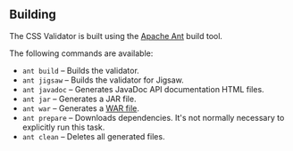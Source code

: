 ## Building

The CSS Validator is built using the [Apache Ant](http://ant.apache.org/) build tool.

The following commands are available:
* `ant build` – Builds the validator.
* `ant jigsaw` – Builds the validator for Jigsaw.
* `ant javadoc` – Generates JavaDoc API documentation HTML files.
* `ant jar` – Generates a JAR file.
* `ant war` – Generates a [WAR file](https://en.wikipedia.org/wiki/WAR_(file_format)).
* `ant prepare` – Downloads dependencies. It's not normally necessary to explicitly run this task.
* `ant clean` – Deletes all generated files.
